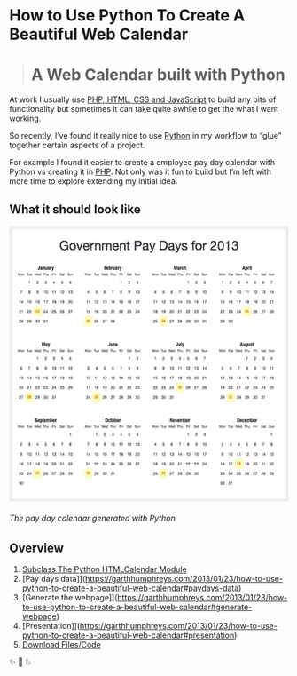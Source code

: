 # How to Use Python To Create A Beautiful Web Calendar

> # A Web Calendar built with Python

At work I usually use [PHP, HTML, CSS and JavaScript](github.com/garthhumphreys) to build any bits of functionality but sometimes it can take quite awhile to get the what I want working.

So recently, I’ve found it really nice to use [Python](www.python.org) in my workflow to “glue” together certain aspects of a project.

For example I found it easier to create a employee pay day calendar with Python vs creating it in [PHP](www.php.net). Not only was it fun to build but I’m left with more time to explore extending my initial idea.

## What it should look like
![Python Web Calendar](https://github.com/garthhumphreys/How-to-Use-Python-To-Create-A-Beautiful-Web-Calendar/blob/master/screenshots/payday-calendar.jpg)
###### The pay day calendar generated with Python

## Overview
1.	[Subclass The Python HTMLCalendar Module](https://garthhumphreys.com/2013/01/23/how-to-use-python-to-create-a-beautiful-web-calendar#subclass)
2.	[Pay days data]](https://garthhumphreys.com/2013/01/23/how-to-use-python-to-create-a-beautiful-web-calendar#paydays-data)
3.	[Generate the webpage]](https://garthhumphreys.com/2013/01/23/how-to-use-python-to-create-a-beautiful-web-calendar#generate-webpage)
4.	[Presentation]](https://garthhumphreys.com/2013/01/23/how-to-use-python-to-create-a-beautiful-web-calendar#presentation)
5.	[Download Files/Code](https://github.com/garthhumphreys/How-to-Use-Python-To-Create-A-Beautiful-Web-Calendar/archive/master.zip)

:sparkles: :camel: :boom:
